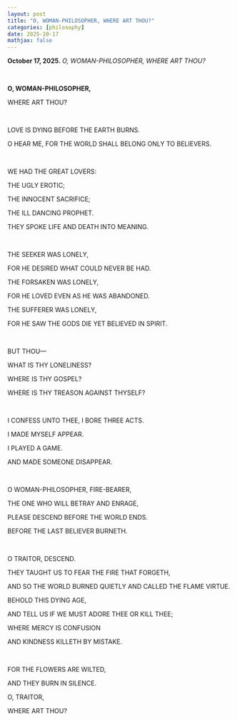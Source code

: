 ```yaml
---
layout: post
title: "O, WOMAN-PHILOSOPHER, WHERE ART THOU?"
categories: [philosophy]
date: 2025-10-17
mathjax: false
---
```

**October 17, 2025.** *O, WOMAN-PHILOSOPHER, WHERE ART THOU?*

<!--more-->

<br>

**O, WOMAN-PHILOSOPHER,**

WHERE ART THOU?

<br>

LOVE IS DYING BEFORE THE EARTH BURNS.

O HEAR ME, FOR THE WORLD SHALL BELONG ONLY TO BELIEVERS.

<br>

WE HAD THE GREAT LOVERS:

THE UGLY EROTIC;

THE INNOCENT SACRIFICE;

THE ILL DANCING PROPHET.

THEY SPOKE LIFE AND DEATH INTO MEANING.

<br>

THE SEEKER WAS LONELY,

FOR HE DESIRED WHAT COULD NEVER BE HAD.

THE FORSAKEN WAS LONELY,

FOR HE LOVED EVEN AS HE WAS ABANDONED.

THE SUFFERER WAS LONELY,

FOR HE SAW THE GODS DIE YET BELIEVED IN SPIRIT.

<br>

BUT THOU—

WHAT IS THY LONELINESS?

WHERE IS THY GOSPEL?

WHERE IS THY TREASON AGAINST THYSELF?

<br>

I CONFESS UNTO THEE, I BORE THREE ACTS.

I MADE MYSELF APPEAR.

I PLAYED A GAME.

AND MADE SOMEONE DISAPPEAR.

<br>

O WOMAN-PHILOSOPHER, FIRE-BEARER, 

THE ONE WHO WILL BETRAY AND ENRAGE,

PLEASE DESCEND BEFORE THE WORLD ENDS.

BEFORE THE LAST BELIEVER BURNETH.

<br>

O TRAITOR, DESCEND.

THEY TAUGHT US TO FEAR THE FIRE THAT FORGETH,

AND SO THE WORLD BURNED QUIETLY AND CALLED THE FLAME VIRTUE.

BEHOLD THIS DYING AGE,

AND TELL US IF WE MUST ADORE THEE OR KILL THEE;

WHERE MERCY IS CONFUSION

AND KINDNESS KILLETH BY MISTAKE.

<br>

FOR THE FLOWERS ARE WILTED,

AND THEY BURN IN SILENCE.

O, TRAITOR,

WHERE ART THOU?

<br>
<br>
